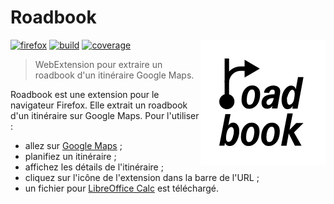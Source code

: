 # Roadbook

<!-- Utiliser du HTML (avec l'attribut "align" obsolète) pour faire flotter
     l'image à droite. -->
<!-- markdownlint-disable-next-line no-inline-html-->
<img src="src/img/logo.svg" align="right" alt="">

[![firefox][img-firefox]][link-firefox]
[![build][img-build]][link-build]
[![coverage][img-coverage]][link-coverage]

> WebExtension pour extraire un roadbook d'un itinéraire Google Maps.

Roadbook est une extension pour le navigateur Firefox. Elle extrait un roadbook
d'un itinéraire sur Google Maps. Pour l'utiliser :

- allez sur [Google Maps](https://www.google.com/maps) ;
- planifiez un itinéraire ;
- affichez les détails de l'itinéraire ;
- cliquez sur l'icône de l'extension dans la barre de l'URL ;
- un fichier pour [LibreOffice Calc](https://fr.libreoffice.org/discover/calc/)
  est téléchargé.

[img-firefox]: https://img.shields.io/amo/stars/roadbook.svg?label=firefox&logo=firefox-browser&logoColor=whitesmoke
[img-build]: https://img.shields.io/github/actions/workflow/status/regseb/roadbook/ci.yml?branch=main&logo=github&logoColor=whitesmoke
[img-coverage]: https://img.shields.io/endpoint?label=coverage&url=https%3A%2F%2Fbadge-api.stryker-mutator.io%2Fgithub.com%2Fregseb%2Froadbook%2Fmain&logo=stryker&logoColor=whitesmoke
[link-firefox]: https://addons.mozilla.org/addon/roadbook/
[link-build]: https://github.com/regseb/roadbook/actions/workflows/ci.yml?query=branch%3Amain
[link-coverage]: https://dashboard.stryker-mutator.io/reports/github.com/regseb/roadbook/main
